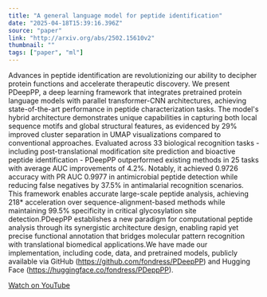 ```yaml
---
title: "A general language model for peptide identification"
date: "2025-04-18T15:39:16.396Z"
source: "paper"
link: "http://arxiv.org/abs/2502.15610v2"
thumbnail: ""
tags: ["paper", "ml"]
---
```




Advances in peptide identification are revolutionizing our ability to
decipher protein functions and accelerate therapeutic discovery. We present
PDeepPP, a deep learning framework that integrates pretrained protein language
models with parallel transformer-CNN architectures, achieving state-of-the-art
performance in peptide characterization tasks. The model's hybrid architecture
demonstrates unique capabilities in capturing both local sequence motifs and
global structural features, as evidenced by 29% improved cluster separation in
UMAP visualizations compared to conventional approaches. Evaluated across 33
biological recognition tasks - including post-translational modification site
prediction and bioactive peptide identification - PDeepPP outperformed existing
methods in 25 tasks with average AUC improvements of 4.2%. Notably, it achieved
0.9726 accuracy with PR AUC 0.9977 in antimicrobial peptide detection while
reducing false negatives by 37.5% in antimalarial recognition scenarios. This
framework enables accurate large-scale peptide analysis, achieving 218*
acceleration over sequence-alignment-based methods while maintaining 99.5%
specificity in critical glycosylation site detection.PDeepPP establishes a new
paradigm for computational peptide analysis through its synergistic
architecture design, enabling rapid yet precise functional annotation that
bridges molecular pattern recognition with translational biomedical
applications.We have made our implementation, including code, data, and
pretrained models, publicly available via GitHub
(https://github.com/fondress/PDeepPP) and Hugging Face
(https://huggingface.co/fondress/PDeppPP).

[Watch on YouTube](http://arxiv.org/abs/2502.15610v2)
